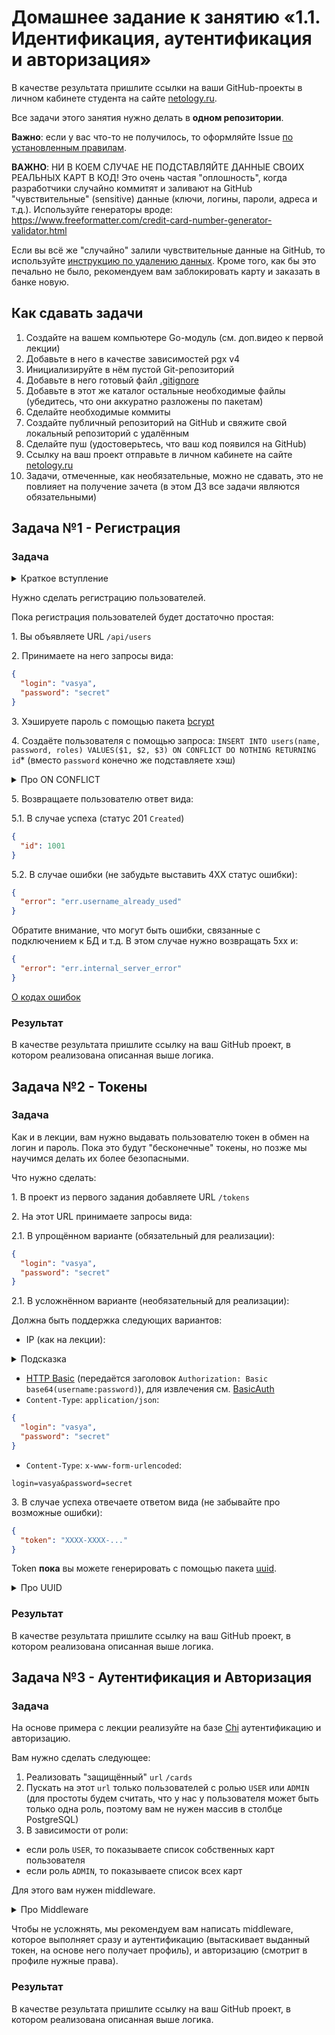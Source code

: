 # Домашнее задание к занятию «1.1. Идентификация, аутентификация и авторизация»

В качестве результата пришлите ссылки на ваши GitHub-проекты в личном кабинете студента на сайте [netology.ru](https://netology.ru).

Все задачи этого занятия нужно делать в **одном репозитории**.

**Важно**: если у вас что-то не получилось, то оформляйте Issue [по установленным правилам](../report-requirements.md).

**ВАЖНО**: НИ В КОЕМ СЛУЧАЕ НЕ ПОДСТАВЛЯЙТЕ ДАННЫЕ СВОИХ РЕАЛЬНЫХ КАРТ В КОД! Это очень частая "оплошность", когда разработчики случайно коммитят и заливают на GitHub "чувствительные" (sensitive) данные (ключи, логины, пароли, адреса и т.д.). Используйте генераторы вроде: https://www.freeformatter.com/credit-card-number-generator-validator.html

Если вы всё же "случайно" залили чувствительные данные на GitHub, то используйте [инструкцию по удалению данных](https://help.github.com/en/github/authenticating-to-github/removing-sensitive-data-from-a-repository). Кроме того, как бы это печально не было, рекомендуем вам заблокировать карту и заказать в банке новую.

## Как сдавать задачи

1. Создайте на вашем компьютере Go-модуль (см. доп.видео к первой лекции)
1. Добавьте в него в качестве зависимостей pgx v4
1. Инициализируйте в нём пустой Git-репозиторий
1. Добавьте в него готовый файл [.gitignore](../.gitignore)
1. Добавьте в этот же каталог остальные необходимые файлы (убедитесь, что они аккуратно разложены по пакетам)
1. Сделайте необходимые коммиты
1. Создайте публичный репозиторий на GitHub и свяжите свой локальный репозиторий с удалённым
1. Сделайте пуш (удостоверьтесь, что ваш код появился на GitHub)
1. Ссылку на ваш проект отправьте в личном кабинете на сайте [netology.ru](https://netology.ru)
1. Задачи, отмеченные, как необязательные, можно не сдавать, это не повлияет на получение зачета (в этом ДЗ все задачи являются обязательными)

## Задача №1 - Регистрация

### Задача


<details>
<summary>Краткое вступление</summary>

Мы заканчиваем работу с самописным mux'ом и начинаем использовать промышленный, который называется [Chi](https://github.com/go-chi/chi).

Работа с ним достаточно простая:
```shell script
go get -u github.com/go-chi/chi
```

Далее, по стандартной структуре проекта вместо `mux := remux.NewReMux()` пишем `r := chi.NewMux()` (именно `NewMux`, а не `New`) и т.д. (вы можете посмотреть в [примере](sample)).

</details>

Нужно сделать регистрацию пользователей.

Пока регистрация пользователей будет достаточно простая:

1\. Вы объявляете URL `/api/users`

2\. Принимаете на него запросы вида:

```json
{
  "login": "vasya",
  "password": "secret"
}
```

3\. Хэшируете пароль с помощью пакета [bcrypt](https://godoc.org/golang.org/x/crypto/bcrypt)

4\. Создаёте пользователя с помощью запроса: `INSERT INTO users(name, password, roles) VALUES($1, $2, $3) ON CONFLICT DO NOTHING RETURNING id`* (вместо `password` конечно же подставляете хэш)

<details>
<summary>Про ON CONFLICT</summary>

Примечание*: `ON CONFLICT` позволяет указать альтернативные действия при конфликте ключей (а он у вас будет, если вы поставите `UNIQUE` на логин). Таким образом этот запрос вернёт либо `id` созданного пользователя, либо "ничего". Детальнее про [`ON CONFLICT`](https://www.postgresql.org/docs/current/sql-insert.html).
</details>

5\. Возвращаете пользователю ответ вида:

5\.1\. В случае успеха (статус 201 `Created`)
```json
{
  "id": 1001
}
```

5\.2\. В случае ошибки (не забудьте выставить 4XX статус ошибки):
```json
{
  "error": "err.username_already_used" 
}
```

Обратите внимание, что могут быть ошибки, связанные с подключением к БД и т.д. В этом случае нужно возвращать 5xx и:
```json
{
  "error": "err.internal_server_error" 
}
```

[О кодах ошибок](codes.md)

### Результат

В качестве результата пришлите ссылку на ваш GitHub проект, в котором реализована описанная выше логика.

## Задача №2 - Токены

### Задача

Как и в лекции, вам нужно выдавать пользователю токен в обмен на логин и пароль. Пока это будут "бесконечные" токены, но позже мы научимся делать их более безопасными.

Что нужно сделать:

1\. В проект из первого задания добавляете URL `/tokens`

2\. На этот URL принимаете запросы вида:

2\.1\. В упрощённом варианте (обязательный для реализации):

```json
{
  "login": "vasya",
  "password": "secret"
}
```

2\.1\. В усложнённом варианте (необязательный для реализации):

Должна быть поддержка следующих вариантов:

* IP (как на лекции):
<details>
<summary>Подсказка</summary>

Для реализации этого варианта, вам придётся переделать регистрацию, чтобы добавить туда:
- либо **необязательное** поле ip
- либо сделать его обязательным, но для признака **с любого ip** использовать какое-то специально значение, например `*` (диапазоны адресов реализовывать не нужно)

</details>

*  [HTTP Basic](https://tools.ietf.org/html/rfc2617#section-2) (передаётся заголовок `Authorization: Basic base64(username:password)`), для извлечения см. [BasicAuth](https://golang.org/pkg/net/http/#Request.BasicAuth)
* `Content-Type`: `application/json`:

```json
{
  "login": "vasya",
  "password": "secret"
}
```

* `Content-Type`: `x-www-form-urlencoded`:

```
login=vasya&password=secret
```

3\. В случае успеха отвечаете ответом вида (не забывайте про возможные ошибки):

```json
{
  "token": "XXXX-XXXX-..."
}
```

Token **пока** вы можете генерировать с помощью пакета [uuid](https://github.com/google/uuid).

<details>
<summary>Про UUID</summary>

UUID - это Universally Unique IDentifier, известный также как GUIDs (Globally Unique IDentifier).

**Q**: Почему пока?

**A**: Потому что есть способы гораздо лучше, но для простоты нам **сейчас** будет достаточно и этого. Поскольку пока мы ориентируемся только на строки, мы сможем его заменить на более стойкий к различным атакам.

</details>

### Результат

В качестве результата пришлите ссылку на ваш GitHub проект, в котором реализована описанная выше логика.

## Задача №3 - Аутентификация и Авторизация

### Задача

На основе примера с лекции реализуйте на базе [Chi](https://github.com/go-chi/chi) аутентификацию и авторизацию.

Вам нужно сделать следующее:
1. Реализовать "защищённый" `url` `/cards`
1. Пускать на этот `url` только пользователей с ролью `USER` или `ADMIN` (для простоты будем считать, что у нас у пользователя может быть только одна роль, поэтому вам не нужен массив в столбце PostgreSQL)
1. В зависимости от роли:
* если роль `USER`, то показываете список собственных карт пользователя
* если роль `ADMIN`, то показываете список всех карт

Для этого вам нужен middleware.

<details>
<summary>Про Middleware</summary>

Middleware пишутся так же, как мы и разбирали на лекции, т.е. функция, которая либо возвращает `http.Handler`, либо функция, которая возвращает функцию, которая возвращает `http.Handler`.

Единственное ключевое отличие: в Chi немного по-другому навешивают middleware (см. [пример](sample)):

```go
mux.With(middleware1, middleware2, ..., middlewareN).GET("/url", handler)
```

Мы делали:
```go
mux.GET("/url", handler, middleware1, middleware2, ..., middlewareN)
```
</details>

Чтобы не усложнять, мы рекомендуем вам написать middleware, которое выполняет сразу и аутентификацию (вытаскивает выданный токен, на основе него получает профиль), и авторизацию (смотрит в профиле нужные права).

### Результат

В качестве результата пришлите ссылку на ваш GitHub проект, в котором реализована описанная выше логика.
